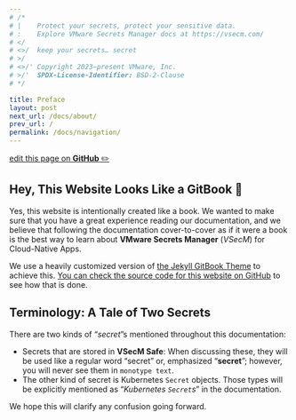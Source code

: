 ```yaml
---
# /*
# |    Protect your secrets, protect your sensitive data.
# :    Explore VMware Secrets Manager docs at https://vsecm.com/
# </
# <>/  keep your secrets… secret
# >/
# <>/' Copyright 2023–present VMware, Inc.
# >/'  SPDX-License-Identifier: BSD-2-Clause
# */

title: Preface
layout: post
next_url: /docs/about/
prev_url: /
permalink: /docs/navigation/
---
```


<p class="github-button"
><a href="https://github.com/vmware-tanzu/secrets-manager/blob/main/docs/_pages/0022-navigation.md"
>edit this page on <strong>GitHub</strong> ✏️</a></p>

## Hey, This Website Looks Like a GitBook 📖

Yes, this website is intentionally created like a book. We wanted to make
sure that you have a great experience reading our documentation, and we
believe that following the documentation cover-to-cover as if it were a book
is the best way to learn about **VMware Secrets Manager** (*VSecM*) for
Cloud-Native Apps.

We use a heavily customized version of [the Jekyll GitBook Theme][gitbook-theme]
to achieve this. [You can check the source code for this website on
GitHub][github] to see how that is done.

[gitbook-theme]: https://github.com/sighingnow/jekyll-gitbook "Jekyll GitBook Theme"
[github]: https://github.com/vmware-tanzu/secrets-manager/tree/main/docs "VMware Secrets Manager Documentation on GitHub"

## Terminology: A Tale of Two Secrets

There are two kinds of “*secret*”s mentioned throughout this documentation:

* Secrets that are stored in **VSecM Safe**: When discussing these, they will
  be used like a regular word “secret” or, emphasized “**secret**”; however,
  you will never see them in `monotype text`.
* The other kind of secret is Kubernetes `Secret` objects. Those types
  will be explicitly mentioned as “*Kubernetes `Secret`s*” in the documentation.

We hope this will clarify any confusion going forward.
